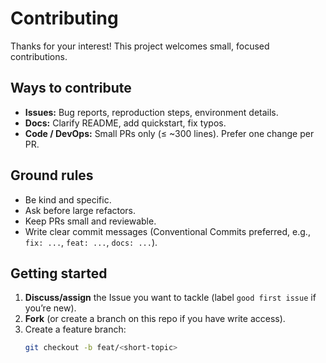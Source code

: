 # Contributing

Thanks for your interest! This project welcomes small, focused contributions.

## Ways to contribute
- **Issues:** Bug reports, reproduction steps, environment details.
- **Docs:** Clarify README, add quickstart, fix typos.
- **Code / DevOps:** Small PRs only (≤ ~300 lines). Prefer one change per PR.

## Ground rules
- Be kind and specific.
- Ask before large refactors.
- Keep PRs small and reviewable.
- Write clear commit messages (Conventional Commits preferred, e.g., `fix: ...`, `feat: ...`, `docs: ...`).

## Getting started
1. **Discuss/assign** the Issue you want to tackle (label `good first issue` if you’re new).
2. **Fork** (or create a branch on this repo if you have write access).
3. Create a feature branch:
   ```bash
   git checkout -b feat/<short-topic>
